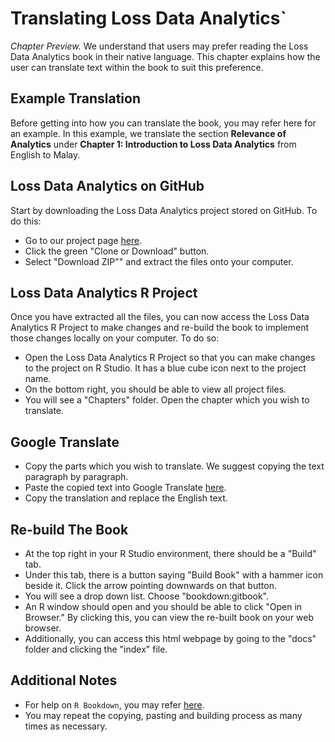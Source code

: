 # Translating Loss Data Analytics`

*Chapter Preview.* We understand that users may prefer reading the Loss Data Analytics book in their native language. This chapter explains how the user can translate text within the book to suit this preference.

## Example Translation
Before getting into how you can translate the book, you may refer here for an example. In this example, we translate the section **Relevance of Analytics** under **Chapter 1: Introduction to Loss Data Analytics** from English to Malay.

## Loss Data Analytics on GitHub
Start by downloading the Loss Data Analytics project stored on GitHub. To do this:

* Go to our project page [here](https://github.com/OpenActTexts/Loss-Data-Analytics).
* Click the green "Clone or Download" button.
* Select "Download ZIP"" and extract the files onto your computer.

## Loss Data Analytics R Project
Once you have extracted all the files, you can now access the Loss Data Analytics R Project to make changes and re-build the book to implement those changes locally on your computer. To do so:

* Open the Loss Data Analytics R Project so that you can make changes to the project on R Studio. It has a blue cube icon next to the project name.
* On the bottom right, you should be able to view all project files.
* You will see a "Chapters" folder. Open the chapter which you wish to translate. 

## Google Translate
* Copy the parts which you wish to translate. We suggest copying the text paragraph by paragraph.
* Paste the copied text into Google Translate [here](https://translate.google.com/).
* Copy the translation and replace the English text.

## Re-build The Book
* At the top right in your R Studio environment, there should be a "Build" tab.
* Under this tab, there is a button saying "Build Book" with a hammer icon beside it. Click the arrow pointing downwards on that button.
* You will see a drop down list. Choose "bookdown:gitbook".
* An R window should open and you should be able to click "Open in Browser." By clicking this, you can view the re-built book on your web browser.
* Additionally, you can access this html webpage by going to the "docs" folder and clicking the "index" file.

## Additional Notes
* For help on `R Bookdown`, you may refer [here](https://bookdown.org/yihui/bookdown/).
* You may repeat the copying, pasting and building process as many times as necessary.
